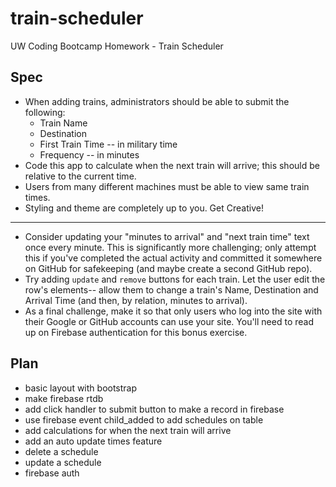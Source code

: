 # train-scheduler
UW Coding Bootcamp Homework - Train Scheduler
## Spec
* When adding trains, administrators should be able to submit the following:
	* Train Name
	* Destination 
	* First Train Time -- in military time
	* Frequency -- in minutes
* Code this app to calculate when the next train will arrive; this should be relative to the current time.
* Users from many different machines must be able to view same train times.
* Styling and theme are completely up to you. Get Creative!
---
* Consider updating your "minutes to arrival" and "next train time" text once every minute. This is significantly more challenging; only attempt this if you've completed the actual activity and committed it somewhere on GitHub for safekeeping (and maybe create a second GitHub repo).
* Try adding `update` and `remove` buttons for each train. Let the user edit the row's elements-- allow them to change a train's Name, Destination and Arrival Time (and then, by relation, minutes to arrival).
* As a final challenge, make it so that only users who log into the site with their Google or GitHub accounts can use your site. You'll need to read up on Firebase authentication for this bonus exercise.
## Plan
- basic layout with bootstrap
- make firebase rtdb
- add click handler to submit button to make a record in firebase
- use firebase event child_added to add schedules on table
- add calculations for when the next train will arrive
- add an auto update times feature
- delete a schedule
- update a schedule
- firebase auth
